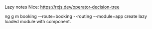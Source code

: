 Lazy notes
Nice: https://rxjs.dev/operator-decision-tree

 ng g m booking --route=booking --routing --module=app create lazy loaded module with component.
